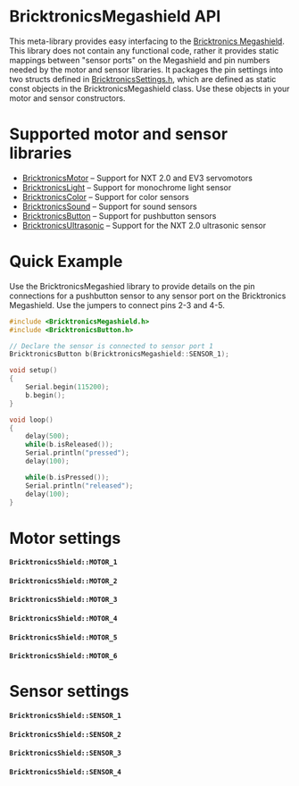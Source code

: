 # BricktronicsMegashield API

This meta-library provides easy interfacing to the [Bricktronics Megashield](https://store.wayneandlayne.com/products/bricktronics-megashield-kit.html). This library does not contain any functional code, rather it provides static mappings between "sensor ports" on the Megashield and pin numbers needed by the motor and sensor libraries. It packages the pin settings into two structs defined in [BricktronicsSettings.h](utility/BricktronicsSettings.h), which are defined as static const objects in the BricktronicsMegashield class. Use these objects in your motor and sensor constructors.

# Supported motor and sensor libraries

* [BricktronicsMotor](https://github.com/wayneandlayne/BricktronicsMotor) – Support for NXT 2.0 and EV3 servomotors
* [BricktronicsLight](https://github.com/wayneandlayne/BricktronicsLight) – Support for monochrome light sensor
* [BricktronicsColor](https://github.com/wayneandlayne/BricktronicsColor) – Support for color sensors
* [BricktronicsSound](https://github.com/wayneandlayne/BricktronicsSound) – Support for sound sensors
* [BricktronicsButton](https://github.com/wayneandlayne/BricktronicsButton) – Support for pushbutton sensors
* [BricktronicsUltrasonic](https://github.com/wayneandlayne/BricktronicsUltrasonic) – Support for the NXT 2.0 ultrasonic sensor

# Quick Example

Use the BricktronicsMegashied library to provide details on the pin connections for a pushbutton sensor to any sensor port on the Bricktronics Megashield. Use the jumpers to connect pins 2-3 and 4-5.

```C++
#include <BricktronicsMegashield.h>
#include <BricktronicsButton.h>

// Declare the sensor is connected to sensor port 1
BricktronicsButton b(BricktronicsMegashield::SENSOR_1);

void setup()
{
    Serial.begin(115200);
    b.begin();
}

void loop()
{
    delay(500);
    while(b.isReleased());
    Serial.println("pressed");
    delay(100);

    while(b.isPressed());
    Serial.println("released");
    delay(100);
}
```

# Motor settings

#### `BricktronicsShield::MOTOR_1`
#### `BricktronicsShield::MOTOR_2`
#### `BricktronicsShield::MOTOR_3`
#### `BricktronicsShield::MOTOR_4`
#### `BricktronicsShield::MOTOR_5`
#### `BricktronicsShield::MOTOR_6`

# Sensor settings

#### `BricktronicsShield::SENSOR_1`
#### `BricktronicsShield::SENSOR_2`
#### `BricktronicsShield::SENSOR_3`
#### `BricktronicsShield::SENSOR_4`

